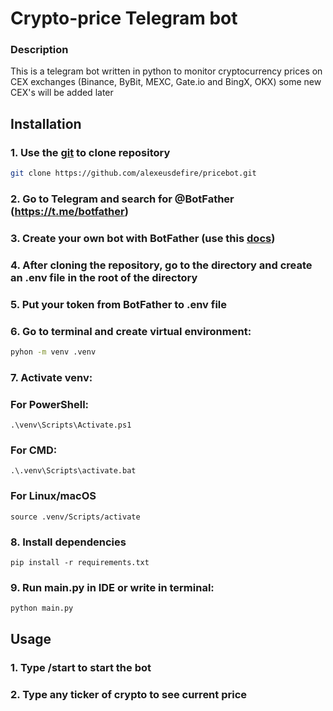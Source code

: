 # Crypto-price Telegram bot

### Description

This is a telegram bot written in python to monitor cryptocurrency prices on CEX exchanges
(Binance, ByBit, MEXC, Gate.io and BingX, OKX) some new CEX's will be added later

## Installation

### 1. Use the [git](https://git-scm.com/) to clone repository 

```bash
git clone https://github.com/alexeusdefire/pricebot.git
```

### 2. Go to Telegram and search for @BotFather (https://t.me/botfather)

### 3. Create your own bot with BotFather (use this [docs](https://core.telegram.org/bots))

### 4. After cloning the repository, go to the directory and create an .env file in the root of the directory

### 5. Put your token from BotFather to .env file

### 6. Go to terminal and create virtual environment:

```bash
pyhon -m venv .venv
```
### 7. Activate venv:

### For PowerShell:
```
.\venv\Scripts\Activate.ps1
```

### For CMD:
```
.\.venv\Scripts\activate.bat
```

### For Linux/macOS
```
source .venv/Scripts/activate
```

### 8. Install dependencies

```
pip install -r requirements.txt
```

### 9. Run main.py in IDE or write in terminal:
```
python main.py
```

## Usage

### 1. Type /start to start the bot

### 2. Type any ticker of crypto to see current price
